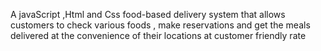 A javaScript ,Html and Css food-based delivery system that allows customers to check various foods ,  make reservations and get the meals delivered  at the convenience of their locations at customer friendly rate



